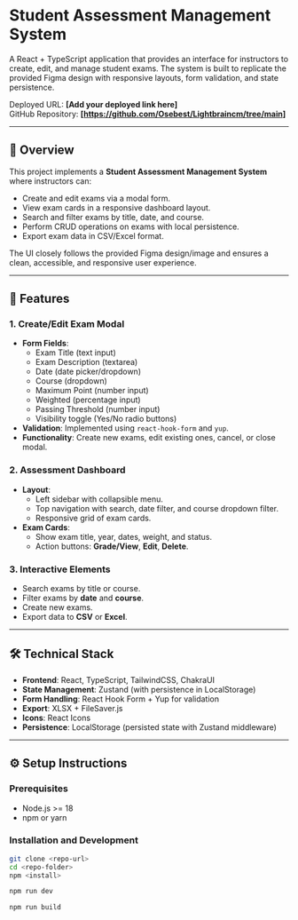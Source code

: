 # Student Assessment Management System

A React + TypeScript application that provides an interface for instructors to create, edit, and manage student exams. The system is built to replicate the provided Figma design with responsive layouts, form validation, and state persistence.  

Deployed URL: **[Add your deployed link here]**  
GitHub Repository: **[https://github.com/Osebest/Lightbraincm/tree/main]**

---

## 📌 Overview

This project implements a **Student Assessment Management System** where instructors can:  

- Create and edit exams via a modal form.  
- View exam cards in a responsive dashboard layout.  
- Search and filter exams by title, date, and course.  
- Perform CRUD operations on exams with local persistence.  
- Export exam data in CSV/Excel format.  

The UI closely follows the provided Figma design/image and ensures a clean, accessible, and responsive user experience.

---

## 🚀 Features

### 1. Create/Edit Exam Modal
- **Form Fields**:  
  - Exam Title (text input)  
  - Exam Description (textarea)  
  - Date (date picker/dropdown)  
  - Course (dropdown)  
  - Maximum Point (number input)  
  - Weighted (percentage input)  
  - Passing Threshold (number input)  
  - Visibility toggle (Yes/No radio buttons)  
- **Validation**: Implemented using `react-hook-form` and `yup`.  
- **Functionality**: Create new exams, edit existing ones, cancel, or close modal.  

### 2. Assessment Dashboard
- **Layout**:  
  - Left sidebar with collapsible menu.  
  - Top navigation with search, date filter, and course dropdown filter.  
  - Responsive grid of exam cards.  
- **Exam Cards**:  
  - Show exam title, year, dates, weight, and status.  
  - Action buttons: **Grade/View**, **Edit**, **Delete**.  

### 3. Interactive Elements
- Search exams by title or course.  
- Filter exams by **date** and **course**.  
- Create new exams.  
- Export data to **CSV** or **Excel**.  

---

## 🛠️ Technical Stack

- **Frontend**: React, TypeScript, TailwindCSS, ChakraUI 
- **State Management**: Zustand (with persistence in LocalStorage)  
- **Form Handling**: React Hook Form + Yup for validation  
- **Export**: XLSX + FileSaver.js  
- **Icons**: React Icons  
- **Persistence**: LocalStorage (persisted state with Zustand middleware)  

---


## ⚙️ Setup Instructions

### Prerequisites
- Node.js >= 18
- npm or yarn

### Installation and Development
```bash
git clone <repo-url>
cd <repo-folder>
npm <install>

npm run dev

npm run build